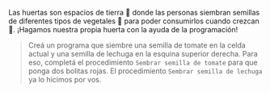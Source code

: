<gs-attire attire-url="https://raw.githubusercontent.com/MumukiProject/mumuki-guia-gobstones-eventos-kids/master/assets/attires/config_1553019422996.json"></gs-attire>

Las huertas son espacios de tierra :seedling: donde las personas siembran semillas de diferentes tipos de vegetales :chestnut: para poder consumirlos cuando crezcan :fork_and_knife:. ¡Hagamos nuestra propia huerta con la ayuda de la programación!

> Creá un programa que siembre una semilla de tomate en la celda actual y una semilla de lechuga en la esquina superior derecha. Para eso, completá el procedimiento `Sembrar semilla de tomate` para que ponga dos bolitas rojas. El procedimiento `Sembrar semilla de lechuga` ya lo hicimos por vos.